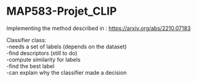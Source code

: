 # MAP583-Projet_CLIP  
Implementing the method described in : https://arxiv.org/abs/2210.07183    

Classifier class:  
-needs a set of labels (depends on the dataset)  
-find descriptors (still to do)  
-compute similarity for labels  
-find the best label  
-can explain why the classifier made a decision  
